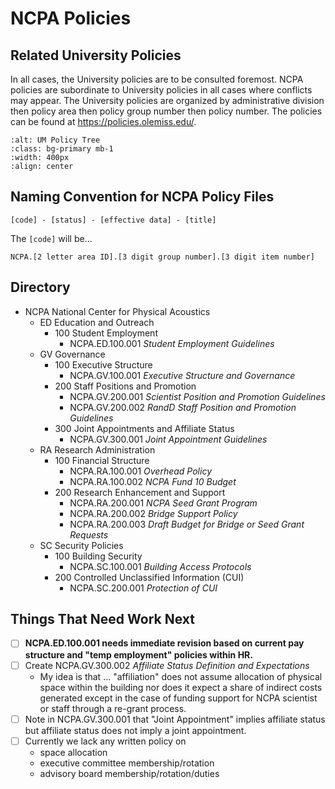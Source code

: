 # NCPA Policies

## Related University Policies

In all cases, the University policies are to be consulted foremost. NCPA policies are subordinate to University policies in all cases where conflicts may appear. The University policies are organized by administrative division then policy area then policy group number then policy number. The policies can be found at https://policies.olemiss.edu/.

```{image} attachments/fig_UMpolicies.jpg
:alt: UM Policy Tree
:class: bg-primary mb-1
:width: 400px
:align: center
```

## Naming Convention for NCPA Policy Files

`[code] - [status] - [effective data] - [title]`

The `[code]` will be...

 `NCPA.[2 letter area ID].[3 digit group number].[3 digit item number]`

## Directory

- NCPA National Center for Physical Acoustics
  - ED Education and Outreach
    - 100 Student Employment
      - NCPA.ED.100.001 *Student Employment Guidelines*
  - GV Governance
    - 100 Executive Structure
      - NCPA.GV.100.001 *Executive Structure and Governance*
    - 200 Staff Positions and Promotion
      - NCPA.GV.200.001 *Scientist Position and Promotion Guidelines*
      - NCPA.GV.200.002 *RandD Staff Position and Promotion Guidelines*
    - 300 Joint Appointments and Affiliate Status
      - NCPA.GV.300.001 *Joint Appointment Guidelines*
  - RA Research Administration
    - 100 Financial Structure
      - NCPA.RA.100.001 *Overhead Policy*
      - NCPA.RA.100.002 *NCPA Fund 10 Budget*
    - 200 Research Enhancement and Support
      - NCPA.RA.200.001 *NCPA Seed Grant Program*
      - NCPA.RA.200.002 *Bridge Support Policy*
      - NCPA.RA.200.003 *Draft Budget for Bridge or Seed Grant Requests*
  - SC Security Policies
    - 100 Building Security
      - NCPA.SC.100.001 *Building Access Protocols*
    - 200 Controlled Unclassified Information (CUI)
      - NCPA.SC.200.001 *Protection of CUI*

## Things That Need Work Next

- [ ] **NCPA.ED.100.001 needs immediate revision based on current pay structure and "temp employment" policies within HR.**
- [ ] Create NCPA.GV.300.002  *Affiliate Status Definition and Expectations*
  - My idea is that ... "affiliation" does not assume allocation of physical space within the building nor does it expect a share of indirect costs generated except in the case of funding support for NCPA scientist or staff through a re-grant process.
- [ ] Note in NCPA.GV.300.001 that "Joint Appointment" implies affiliate status but affiliate status does not imply a joint appointment.
- [ ] Currently we lack any written policy on
  - space allocation
  - executive committee membership/rotation
  - advisory board membership/rotation/duties